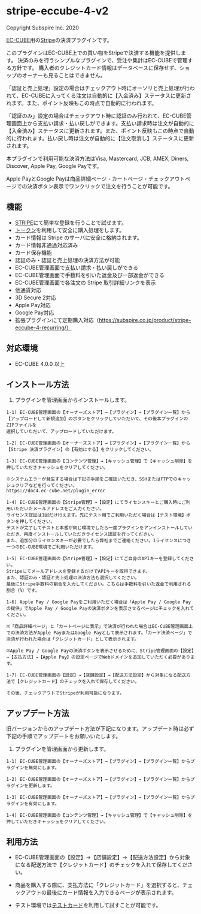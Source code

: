# stripe-eccube-4-v2

Copyright Subspire Inc. 2020

[EC-CUBE](http://www.ec-cube.net)用の[Stripe](https://stripe.com/)の決済プラグインです。

このプラグインはEC-CUBE上での買い物をStripeで決済する機能を提供します。
決済のみを行うシンプルなプラグインで、受注や集計はEC-CUBEで管理する方針です。
購入者のクレジットカード情報はデータベースに保存せず、ショップのオーナーも見ることはできません。

「認証と売上処理」設定の場合はチェックアウト時にオーソリと売上処理が行われて、EC-CUBEに入ってくる注文は自動的に【入金済み】ステータスに更新されます。また、ポイント反映もこの時点で自動的に行われます。

「認証のみ」設定の場合はチェックアウト時に認証のみ行われて、EC-CUBE管理画面上から支払い請求・払い戻しができます。支払い請求時は注文が自動的に【入金済み】ステータスに更新されます。また、ポイント反映もこの時点で自動的に行われます。払い戻し時は注文が自動的に【注文取消し】ステータスに更新されます。

本プラグインで利用可能な決済方法はVisa, Mastercard, JCB, AMEX, Diners, Discover, Apple Pay, Google Payです。

Apple PayとGoogle Payは商品詳細ページ・カートページ・チェックアウトページでの決済ボタン表示でワンクリックで注文を行うことが可能です。

## 機能

- [STRIPE](https://stripe.com/)にて簡単な登録を行うことで試せます。
- [トークン](https://stripe.com/docs/api#tokens)を利用して安全に購入処理をします。
- カード情報は Stripe のサーバに安全に格納されます。
- カード情報非通過対応済み
- カード保存機能
- 認証のみ・認証と売上処理の決済方法が可能
- EC-CUBE管理画面で支払い請求・払い戻しができる
- EC-CUBE管理画面で手数料を引いた返金及び一部返金ができる
- EC-CUBE管理画面で各注文の Stripe 取引詳細リンクを表示
- 他通貨対応
- 3D Secure 2対応
- Apple Pay対応
- Google Pay対応
- 拡張プラグインにて定期購入対応（https://subspire.co.jp/product/stripe-eccube-4-recurring/）

## 対応環境

- EC-CUBE 4.0.0 以上

## インストール方法

1) プラグインを管理画面からインストールします。

```
1-1) EC-CUBE管理画面の【オーナーズストア】→【プラグイン】→【プラグイン一覧】から
【アップロードして新規追加】のボタンをクリックしていただいて、その後本プラグインのZIPファイルを
選択していただいて、アップロードしていただけます。

1-2) EC-CUBE管理画面の【オーナーズストア】→【プラグイン】→【プラグイン一覧】から
【Stripe 決済プラグイン】の【有効にする】をクリックしてください。

1-3) EC-CUBE管理画面の【コンテンツ管理】→【キャッシュ管理】で【キャッシュ削除】を押していただきキャッシュをクリアしてください。

※システムエラーが発生する場合は下記の手順をご確認いただき、SSHまたはFTPでのキャッシュクリアなどを行ってください。
https://doc4.ec-cube.net/plugin_error

1-4) EC-CUBE管理画面の【Stripe管理】→【設定】にてライセンスキーとご購入時にご利用いただいたメールアドレスをご入力ください。
ライセンス認証は1回だけ行えます。先にテスト用でご利用いただく場合は【テスト環境】ボタンを押してください。
テストが完了してテストと本番が同じ環境でしたら一度プラグインをアンインストールしていただき、再度インストールしていただきライセンス認証を行ってください。
また、追加分のライセンスキーが必要でしたら弊社までご連絡ください。1ライセンスにつき一つのEC-CUBE環境でご利用いただけます。

1-5) EC-CUBE管理画面の【Stripe管理】→【設定】にてご自身のAPIキーを登録してください。
Stripeにてメールアドレスを登録するだけでAPIキーを取得できます。
また、認証のみ・認証と売上処理の決済方法も選択してください。
最後にStripe手数料の割合を入力してください。こちらは手数料を引いた返金で利用される割合（%）です。

1-6) Apple Pay / Google Payをご利用いただく場合は「Apple Pay / Google Payの提供」でApple Pay / Google Payの決済ボタンを表示させるページにチェックを入れてください。

※「商品詳細ページ」と「カートページに表示」で決済が行われた場合はEC-CUBE管理画面上での決済方法がApple PayまたはGoogle Payとして表示されます。「カード決済ページ」で決済が行われた場合は「クレジットカード」として表示されます。

※Apple Pay / Google Payの決済ボタンを表示させるために、Stripe管理画面の【設定】→【支払方法】→【Apple Pay】の設定ページでWebドメインを追加していただく必要があります。

1-7) EC-CUBE管理画面の【設定】→【店舗設定】→【配送方法設定】から対象になる配送方法で【クレジットカード】のチェックを入れて保存してください。

その後、チェックアウトでStripeが利用可能になります。
```

## アップデート方法

旧バージョンからのアップデート方法が下記になります。アップデート時は必ず下記の手順でアップデートをお願いいたします。

1) プラグインを管理画面から更新します。

```
1-1) EC-CUBE管理画面の【オーナーズストア】→【プラグイン】→【プラグイン一覧】からプラグインを無効にします。

1-2) EC-CUBE管理画面の【オーナーズストア】→【プラグイン】→【プラグイン一覧】からプラグインを更新します。

1-3) EC-CUBE管理画面の【オーナーズストア】→【プラグイン】→【プラグイン一覧】からプラグインを有効にします。

1-4) EC-CUBE管理画面の【コンテンツ管理】→【キャッシュ管理】で【キャッシュ削除】を押していただきキャッシュをクリアしてください。
```

## 利用方法

- EC-CUBE管理画面の【設定】→【店舗設定】→【配送方法設定】から対象になる配送方法で【クレジットカード】のチェックを入れて保存してください。

- 商品を購入する際に、支払方法に「クレジットカード」を選択すると、チェックアウトの最後にカード情報を入力できるページが表示されます。

- テスト環境では[テストカード](https://stripe.com/docs/testing)を利用して試すことが可能です。